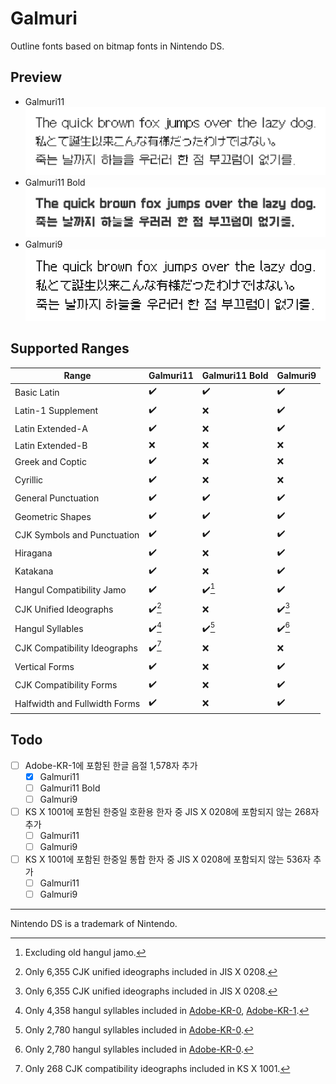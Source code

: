 # Galmuri

Outline fonts based on bitmap fonts in Nintendo DS.

## Preview

- Galmuri11<br>![Galmuri11](./docs/g11.png)
- Galmuri11 Bold<br>![Galmuri11 Bold](./docs/g11b.png)
- Galmuri9<br>![Galmuri9](./docs/g9.png)

## Supported Ranges

| Range                         | Galmuri11          | Galmuri11 Bold     | Galmuri9           |
|-------------------------------|--------------------|--------------------|--------------------|
| Basic Latin                   | :heavy_check_mark: | :heavy_check_mark: | :heavy_check_mark: |
| Latin-1 Supplement            | :heavy_check_mark: | :x:                | :heavy_check_mark: |
| Latin Extended-A              | :heavy_check_mark: | :x:                | :heavy_check_mark: |
| Latin Extended-B              | :x:                | :x:                | :x:                |
| Greek and Coptic              | :heavy_check_mark: | :x:                | :x:                |
| Cyrillic                      | :heavy_check_mark: | :x:                | :x:                |
| General Punctuation           | :heavy_check_mark: | :heavy_check_mark: | :heavy_check_mark: |
| Geometric Shapes              | :heavy_check_mark: | :heavy_check_mark: | :heavy_check_mark: |
| CJK Symbols and Punctuation   | :heavy_check_mark: | :heavy_check_mark: | :heavy_check_mark: |
| Hiragana                      | :heavy_check_mark: | :x:                | :heavy_check_mark: |
| Katakana                      | :heavy_check_mark: | :x:                | :heavy_check_mark: |
| Hangul Compatibility Jamo     | :heavy_check_mark: | :heavy_check_mark:[^old] | :heavy_check_mark: |
| CJK Unified Ideographs        | :heavy_check_mark:[^jis] | :x:                | :heavy_check_mark:[^jis] |
| Hangul Syllables              | :heavy_check_mark:[^han-1] | :heavy_check_mark:[^han] | :heavy_check_mark:[^han] |
| CJK Compatibility Ideographs  | :heavy_check_mark:[^ks] | :x:                | :x:                |
| Vertical Forms                | :heavy_check_mark: | :x:                | :heavy_check_mark: |
| CJK Compatibility Forms       | :heavy_check_mark: | :x:                | :heavy_check_mark: |
| Halfwidth and Fullwidth Forms | :heavy_check_mark: | :x:                | :heavy_check_mark: |

[^old]: Excluding old hangul jamo.
[^han]: Only 2,780 hangul syllables included in [Adobe-KR-0](https://github.com/adobe-type-tools/Adobe-KR#supplement-0adobe-kr-0).
[^han-1]: Only 4,358 hangul syllables included in [Adobe-KR-0](https://github.com/adobe-type-tools/Adobe-KR#supplement-0adobe-kr-0), [Adobe-KR-1](https://github.com/adobe-type-tools/Adobe-KR#supplement-1adobe-kr-1).
[^jis]: Only 6,355 CJK unified ideographs included in JIS X 0208.
[^ks]: Only 268 CJK compatibility ideographs included in KS X 1001.

## Todo

- [ ] Adobe-KR-1에 포함된 한글 음절 1,578자 추가
  - [x] Galmuri11
  - [ ] Galmuri11 Bold
  - [ ] Galmuri9
- [ ] KS X 1001에 포함된 한중일 호환용 한자 중 JIS X 0208에 포함되지 않는 268자 추가
  - [ ] Galmuri11
  - [ ] Galmuri9
- [ ] KS X 1001에 포함된 한중일 통합 한자 중 JIS X 0208에 포함되지 않는 536자 추가
  - [ ] Galmuri11
  - [ ] Galmuri9

----

Nintendo DS is a trademark of Nintendo.

